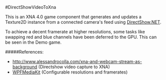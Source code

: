 #DirectShowVideoToXna

This is an XNA 4.0 game component that generates and updates a Texture2D instance from a connected camera's feed using [DirectShow.NET](http://directshownet.sourceforge.net/).

To achieve a decent framerate at higher resolutions, some tasks like swapping red and blue channels have been deferred to the GPU. This can be seen in the Demo game.

#####References:

 * http://www.alessandrocolla.com/xna-and-webcam-stream-as-background (Directshow video capture to XNA)
 * [WPFMediaKit](https://wpfmediakit.codeplex.com/) (Configurable resolutions and framerates)
